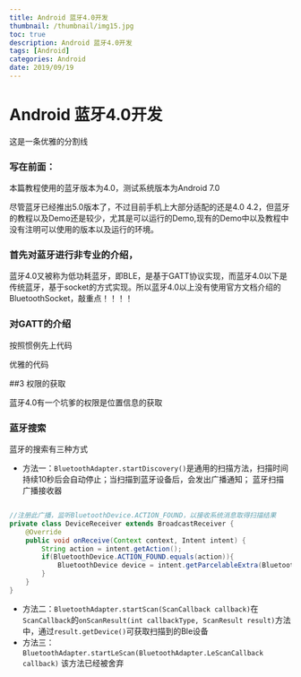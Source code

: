 ```yaml
---
title: Android 蓝牙4.0开发
thumbnail: /thumbnail/img15.jpg
toc: true
description: Android 蓝牙4.0开发
tags: [Android]
categories: Android
date: 2019/09/19
---
```

# Android 蓝牙4.0开发

这是一条优雅的分割线

### 写在前面：

本篇教程使用的蓝牙版本为4.0，测试系统版本为Android 7.0
<!--more-->
尽管蓝牙已经推出5.0版本了，不过目前手机上大部分适配的还是4.0 4.2，但蓝牙的教程以及Demo还是较少，尤其是可以运行的Demo,现有的Demo中以及教程中没有注明可以使用的版本以及运行的环境。


### 首先对蓝牙进行非专业的介绍，

蓝牙4.0又被称为低功耗蓝牙，即BLE，是基于GATT协议实现，而蓝牙4.0以下是传统蓝牙，基于socket的方式实现。所以蓝牙4.0以上没有使用官方文档介绍的 BluetoothSocket，敲重点！！！！

### 对GATT的介绍





按照惯例先上代码

优雅的代码

##3 权限的获取

蓝牙4.0有一个坑爹的权限是位置信息的获取


### 蓝牙搜索
蓝牙的搜索有三种方式
* 方法一：`BluetoothAdapter.startDiscovery()`是通用的扫描方法，扫描时间持续10秒后会自动停止；当扫描到蓝牙设备后，会发出广播通知；
蓝牙扫描广播接收器

```java

//注册此广播，监听BluetoothDevice.ACTION_FOUND，以接收系统消息取得扫描结果
private class DeviceReceiver extends BroadcastReceiver {
    @Override
    public void onReceive(Context context, Intent intent) {
        String action = intent.getAction();
        if(BluetoothDevice.ACTION_FOUND.equals(action)){
            BluetoothDevice device = intent.getParcelableExtra(BluetoothDevice.EXTRA_DEVICE);  
        }
    }
}
```

* 方法二：`BluetoothAdapter.startScan(ScanCallback callback)`在`ScanCallback`的`onScanResult(int callbackType, ScanResult result)`方法中，通过`result.getDevice()`可获取扫描到的Ble设备
* 方法三：`BluetoothAdapter.startLeScan(BluetoothAdapter.LeScanCallback callback)`
  该方法已经被舍弃









